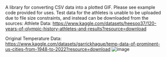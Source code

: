 A library for converting CSV data into a plotted GIF. Please see example code provided for uses. Test data for the athletes is unable to be uploaded due to file size constraints, and instead can be downloaded from the sources:
Athlete Data: https://www.kaggle.com/datasets/heesoo37/120-years-of-olympic-history-athletes-and-results?resource=download

Original Temperature Data: https://www.kaggle.com/datasets/garrickhague/temp-data-of-prominent-us-cities-from-1948-to-2022?resource=download
![image](https://github.com/PGannon728/CSV2GIF/assets/26586074/9fba1bc3-003d-4607-9dae-abb97da7cf58)
